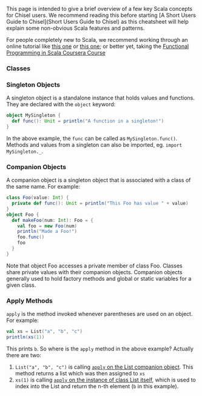 This page is intended to give a brief overview of a few key Scala concepts for Chisel users. We recommend reading this before starting [A Short Users Guide to Chisel](Short Users Guide to Chisel) as this cheatsheet will help explain some non-obvious Scala features and patterns.

For people completely new to Scala, we recommend working through an online tutorial like [this one](https://www.tutorialspoint.com/scala/index.htm) or [this one](http://docs.scala-lang.org/tutorials/); or better yet, taking the [Functional Programming in Scala Coursera Course](https://www.coursera.org/learn/progfun1)

### Classes

### Singleton Objects

A singleton object is a standalone instance that holds values and functions. They are declared with the `object` keyword:

```scala
object MySingleton {
  def func(): Unit = println("A function in a singleton!")
}
```

In the above example, the `func` can be called as `MySingleton.func()`. Methods and values from a singleton can also be imported, eg. `import MySingleton._`.

### Companion Objects

A companion object is a singleton object that is associated with a class of the same name. For example:

```scala
class Foo(value: Int) {
  private def func(): Unit = println("This Foo has value " + value)
}
object Foo {
  def makeFoo(num: Int): Foo = {
    val foo = new Foo(num)
    println("Made a Foo!")
    foo.func()
    foo
  }
}
```

Note that object Foo accesses a private member of class Foo. Classes share private values with their companion objects. Companion objects generally used to hold factory methods and global or static variables for a given class.

### Apply Methods

`apply` is the method invoked whenever parentheses are used on an object. For example:

```scala
val xs = List("a", "b", "c")
println(xs(1))
```

This prints `b`. So where is the `apply` method in the above example? Actually there are two:

1. `List("a", "b", "c")` is calling [`apply` on the List companion object](http://www.scala-lang.org/api/current/scala/collection/immutable/List$.html#apply[A](xs:A*):List[A]). This method returns a list which was then assigned to `xs`
1. `xs(1)` is calling [`apply` on the instance of class List itself](http://www.scala-lang.org/api/current/scala/collection/immutable/List.html#apply(n:Int):A), which is used to index into the List and return the n-th element (`b` in this example).

